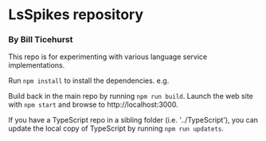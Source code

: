 # LsSpikes repository
### By Bill Ticehurst

This repo is for experimenting with various language service implementations.

Run `npm install` to install the dependencies. e.g.

Build back in the main repo by running `npm run build`.  Launch the web site with `npm start` and browse to http://localhost:3000.

If you have a TypeScript repo in a sibling folder (i.e. '../TypeScript'), you can update the local copy of 
TypeScript by running `npm run updatets`.

